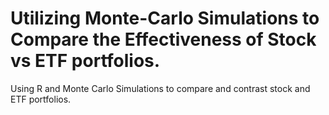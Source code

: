 # Utilizing Monte-Carlo Simulations to Compare the Effectiveness of Stock vs ETF portfolios.
Using R and Monte Carlo Simulations to compare and contrast stock and ETF portfolios.
